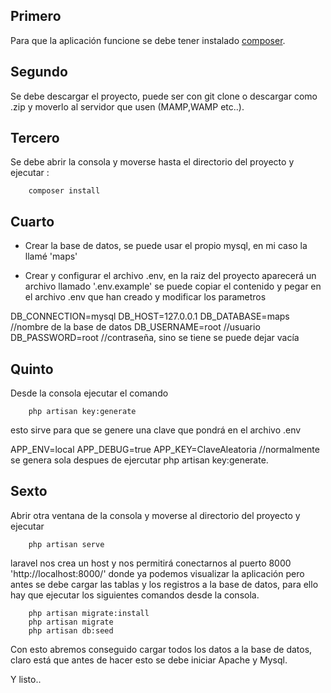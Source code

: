 ## Primero
Para que la aplicación funcione se debe tener instalado [composer](http://librosweb.es/tutorial/como-instalar-composer-globalmente/).

## Segundo
Se debe descargar el proyecto, puede ser con git clone o descargar como .zip
y moverlo al servidor que usen (MAMP,WAMP etc..).


## Tercero
Se debe abrir la consola y moverse hasta el directorio del proyecto 
y ejecutar : 

		composer install


## Cuarto
- Crear la base de datos, se puede usar el propio mysql, en mi caso la llamé 'maps'

- Crear y configurar el archivo .env, en la raiz del proyecto aparecerá un archivo llamado '.env.example' se puede copiar el contenido y pegar en el archivo .env que han creado y modificar los parametros

DB_CONNECTION=mysql
DB_HOST=127.0.0.1
DB_DATABASE=maps 		//nombre de la base de datos
DB_USERNAME=root		//usuario 
DB_PASSWORD=root  		//contraseña, sino se tiene se puede dejar vacía


## Quinto
Desde la consola ejecutar el comando

		php artisan key:generate

esto sirve para que se genere una clave que pondrá en el archivo .env

APP_ENV=local
APP_DEBUG=true
APP_KEY=ClaveAleatoria    //normalmente se genera sola despues de ejercutar php artisan key:generate.

## Sexto
Abrir otra ventana de la consola y moverse al directorio del proyecto y ejecutar

		php artisan serve   

laravel nos crea un host y nos permitirá conectarnos al puerto 8000
'http://localhost:8000/' donde ya podemos visualizar la aplicación
pero antes se debe cargar las tablas y los registros a la base de datos, para ello hay que ejecutar los siguientes comandos desde la consola.

		php artisan migrate:install
		php artisan migrate
		php artisan db:seed

Con esto abremos conseguido cargar todos los datos a la base de datos, claro está que antes de hacer esto se debe iniciar Apache y Mysql.

Y listo..

